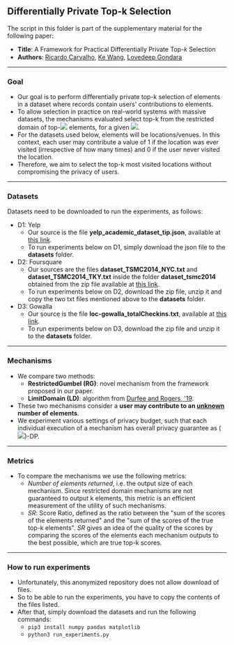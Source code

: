 ## Differentially Private Top-k Selection

The script in this folder is part of the supplementary material for the following paper:
- **Title**: A Framework for Practical Differentially Private Top-𝑘 Selection
- **Authors**: [Ricardo Carvalho](https://ricardocarvalho.ca), [Ke Wang](http://www.cs.sfu.ca/~wangk/), [Lovedeep Gondara](https://lovedeepgondara.com/)

---

### Goal

- Our goal is to perform differentially private top-k selection of elements in a dataset where records contain users' contributions to elements.
- To allow selection in practice on real-world systems with massive datasets, the mechanisms evaluated select top-k from the restricted domain of top-<img src="https://render.githubusercontent.com/render/math?math=\bar{k}"> elements, for a given <img src="https://render.githubusercontent.com/render/math?math=\bar{k} \geq k">.
- For the datasets used below, elements will be locations/venues. In this context, each user may contribute a value of 1 if the location was ever visited (irrespective of how many times) and 0 if the user never visited the location.
- Therefore, we aim to select the top-k most visited locations without compromising the privacy of users.

---

### Datasets

Datasets need to be downloaded to run the experiments, as follows:

- D1: Yelp
  - Our source is the file **yelp_academic_dataset_tip.json**, available at [this link](https://www.kaggle.com/yelp-dataset/yelp-dataset?select=yelp_academic_dataset_tip.json).
  - To run experiments below on D1, simply download the json file to the **datasets** folder.
- D2: Foursquare
  - Our sources are the files **dataset_TSMC2014_NYC.txt** and **dataset_TSMC2014_TKY.txt** inside the folder **dataset_tsmc2014** obtained from the zip file available at [this link](http://www-public.it-sudparis.eu/~zhang_da/pub/dataset_tsmc2014.zip).
  - To run experiments below on D2, download the zip file, unzip it and copy the two txt files mentioned above to the **datasets** folder.
- D3: Gowalla
  - Our source is the file **loc-gowalla_totalCheckins.txt**, available at [this link](https://snap.stanford.edu/data/loc-gowalla_totalCheckins.txt.gz).
  - To run experiments below on D3, download the zip file and unzip it to the **datasets** folder.

---

### Mechanisms

- We compare two methods:
  - **RestrictedGumbel (RG)**: novel mechanism from the framework proposed in our paper.
  - **LimitDomain (LD)**: algorithm from [Durfee and Rogers, '19](https://arxiv.org/pdf/1905.04273.pdf).
- These two mechanisms consider a **user may contribute to an <u>unknown</u> number of elements**.
- We experiment various settings of privacy budget, such that each individual execution of a mechanism has overall privacy guarantee as (<img src="https://render.githubusercontent.com/render/math?math=\varepsilon_{total},\,\delta_{total}">)-DP.

---

### Metrics

- To compare the mechanisms we use the following metrics:
    - *Number of elements returned*, i.e. the output size of each mechanism. Since restricted domain mechanisms are not guaranteed to output k elements, this metric is an efficient measurement of the utility of such mechanisms.
    - *SR*: Score Ratio, defined as the ratio between the "sum of the scores of the elements returned" and the "sum of the scores of the true top-k elements". *SR* gives an idea of the quality of the scores by comparing the scores of the elements each mechanism outputs to the best possible, which are true top-k scores.

---

### How to run experiments

- Unfortunately, this anonymized repository does not allow download of files. 
- So to be able to run the experiments, you have to copy the contents of the files listed.
- After that, simply download the datasets and run the following commands:
   - `pip3 install numpy pandas matplotlib`
   - `python3 run_experiments.py`

